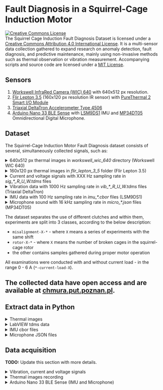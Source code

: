 # Fault Diagnosis in a Squirrel-Cage Induction Motor

<a rel="license" href="http://creativecommons.org/licenses/by/4.0/"><img alt="Creative Commons License" style="border-width:0" src="https://i.creativecommons.org/l/by/4.0/88x31.png" /></a><br /><span xmlns:dct="http://purl.org/dc/terms/" href="http://purl.org/dc/dcmitype/Dataset" property="dct:title" rel="dct:type">The Squirrel Cage Induction Fault Diagnosis Dataset</span> is licensed under a <a rel="license" href="http://creativecommons.org/licenses/by/4.0/">Creative Commons Attribution 4.0 International License</a>.
It is a multi-sensor data collection gathered to expand research on anomaly detection, fault diagnosis, and predictive maintenance, mainly using non-invasive methods such as thermal observation or vibration measurement. Accompanying scripts and source code are licensed under a [MIT License](./LICENSE).

## Sensors

1. [Workswell InfraRed Camera (WIC) 640](https://workswell-thermal-camera.com/workswell-infrared-camera-wic/) with 640x512 px resolution.
2. [Flir Lepton 3.5](https://www.flir.com/products/lepton/?model=500-0771-01&vertical=microcam&segment=oem) (160x120 px resolution IR sensor) with [PureThermal 2 Smart I/O Module](https://cdn.sparkfun.com/assets/c/4/7/8/4/PureThermal_2_-_Datasheet_-_1.2.pdf)
3. [Triaxial DeltaTron Accelerometer Type 4506](https://www.bksv.com/en/transducers/vibration/accelerometers/ccld-iepe/4506-b-003)
4. [Arduino Nano 33 BLE Sense](https://docs.arduino.cc/hardware/nano-33-ble-sense) with [LSM9DS1](https://content.arduino.cc/assets/Nano_BLE_Sense_lsm9ds1.pdf) IMU and [MP34DT05](https://content.arduino.cc/assets/Nano_BLE_Sense_mp34dt05-a.pdf) Omnidirectional Digital Microphone.


## Dataset

The Squirrel-Cage Induction Motor Fault Diagnosis dataset consists of several, simultaneously collected signals, such as:

<details close>
<summary>640x512 px thermal images in <i>workswell_wic_640</i> directory (Workswell WIC 640)</summary>
<p align="center">
  <img width="900" height="300" src="./.images/workswell_wic_640_thermal_images.png">
</p>
</details>

<details close>
<summary>160x120 px thermal images in <i>flir_lepton_3_5</i> folder (Flir Lepton 3.5)</summary>
<p align="center">
  <img width="600" height="300" src="./.images/flir_lepton_3_5_thermal_images.png">
</p>
</details>

<details close>
<summary>Current and voltage signals with XXX Hz sampling rate in <i>sig_*_R_U_W.tdms</i> files</summary>

</details>

<details close>
<summary>Vibration data with 1000 Hz sampling rate in <i>vib_*_R_U_W.tdms</i> files (Triaxial DeltaTron)</summary>
<p align="center">
  <img width="800" height="600" src="./.images/Triaxial_DeltaTron_acc_data.png">
</p>
</details>

<details close>
<summary>IMU data with 100 Hz sampling rate in <i>imu_*.cbor</i> files (LSM9DS1)</summary>
<p align="center">
  <img width="800" height="600" src="./.images/LSM9DS1_acc_data.png">
</p>
</details>

<details close>
<summary>Microphone sound with 16 kHz sampling rate in <i>micro_*.json</i> files (MP34DT05)</summary>
<p align="center">
  <img width="800" height="600" src="./.images/MP34DT05_micro_data.png">
</p>
</details>

The dataset separates the use of different clutches and within them, experiments are split into 3 classes, according to the below description:
- `misalignment-X-*` - where `X` means a series of experiments with the same shift
- `rotor-X-*` - where `X` means the number of broken cages in the squirrel-cage rotor
- the other contains samples gathered during proper motor operation

All examinations were conducted with and without current load - in the range 0 - 6 A (`*-current-load-X`).

## **The collected data have open access and are available at [chmura.put.poznan.pl](https://chmura.put.poznan.pl/s/t1VhZlh9sOdyl4Z).**


## Extract data in Python

<details close>
<summary>Thermal images</summary>

```python
import matplotlib.pyplot as plt
import numpy as np
from PIL import Image


def normalize(data):
    return (data - data.min()) / (data.max() - data.min())


img_raw = np.asarray(Image.open(filepath), dtype=np.uint16)
img = normalize(img_raw)
plt.imshow(img, cmap='gray')
```
</details>

<details close>
<summary>LabVIEW tdms data</summary>

```python
import matplotlib.pyplot as plt
import pandas as pd
from nptdms import TdmsFile


tdms_file = TdmsFile.read(filepath)
df = tdms_file.as_dataframe()

df.plot()
```
</details>

<details close>
<summary>IMU cbor files</summary>

```python
import cbor2
import matplotlib.pyplot as plt
import numpy as np


with open(filepath, 'rb') as f:
    data = cbor2.decoder.load(f)

data = np.array(data['payload']['values'])
print(data.shape)

plt.plot(data)
```
</details>

<details close>
<summary>Microphone JSON files</summary>

```python
import json

import matplotlib.pyplot as plt
import numpy as np


with open(filepath, 'r') as f:
    data = json.load(f)

plt.plot(data['payload']['values'])
```
</details>


## Data acquisition

**TODO:** Update this section with more details.

<details close>
<summary>Vibration, current and voltage signals</summary>

Data was gathered using LabVIEW software.
</details>

<details close>
<summary>Thermal images recording</summary>

1. Run Workswell WIC node
```console
roslaunch workswell_wic_driver run.launch
```

2. Run node for FLIR Lepton 3.5
```console
roslaunch pure_thermal_driver run.launch
```

3. Record frames using the ROS rosbag tool
```console
rosbag record -a
```

4. Then from rosbag images were exported to PNG files.
</details>

<details close>
<summary>Arduino Nano 33 BLE Sense (IMU and Microphone)</summary>

1. Connect with Edge Impulse Deamon
```console
edge-impulse-daemon --clean
```

2. Select the project

3. Gather data using a browser
</details>
